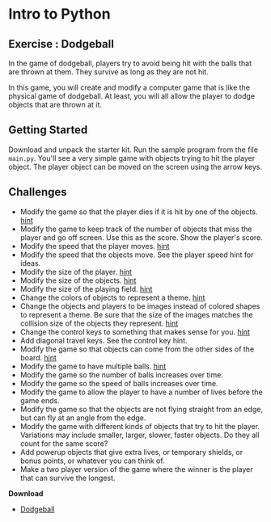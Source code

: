 Intro to Python
===============================================

Exercise : Dodgeball
------------------------

In the game of dodgeball, players try to avoid
being hit with the balls that are thrown at them.
They survive as long as they are not hit.

In this game, you will create and modify a computer
game that is like the physical game of dodgeball.
At least, you will all allow the player to dodge
objects that are thrown at it.


Getting Started
---------------

Download and unpack the starter kit.  Run the sample
program from the file `main.py`.  You'll
see a very simple game with objects trying to hit
the player object.  The player object can be
moved on the screen using the arrow keys.


Challenges
----------

- Modify the game so that the player dies if it is
  hit by one of the objects.
  [hint](assignment_dodgeball_collision.php)
- Modify the game to keep track of the number of objects
  that miss the player and go off screen.  Use this
  as the score.  Show the player's score.
- Modify the speed that the player moves.
  [hint](assignment_dodgeball_player_speed.php)
- Modify the speed that the objects move.  See the player speed
  hint for ideas.
- Modify the size of the player.
  [hint](assignment_dodgeball_size.php)
- Modify the size of the objects.
  [hint](assignment_dodgeball_size.php)
- Modify the size of the playing field.
  [hint](assignment_dodgeball_field_size.php)
- Change the colors of objects to represent a theme.
  [hint](assignment_dodgeball_colors.php)
- Change the objects and players to be images instead
  of colored shapes to represent a theme.  Be sure that
  the size of the images matches the collision size of
  the objects they represent.
  [hint](assignment_dodgeball_images.php)
- Change the control keys to something that makes sense
  for you.
  [hint](assignment_dodgeball_control_keys.php)
- Add diagonal travel keys.  See the control key hint.
- Modify the game so that objects can come from the
  other sides of the board.
  [hint](assignment_dodgeball_side_balls.php)
- Modify the game to have multiple balls.
  [hint](assignment_dodgeball_multiple_balls.php)
- Modify the game so the number of balls increases
  over time.
- Modify the game so the speed of balls increases
  over time.
- Modify the game to allow the player to have a number
  of lives before the game ends.
- Modify the game so that the objects are not flying
  straight from an edge, but can fly at an angle
  from the edge.
- Modify the game with different kinds of objects that
  try to hit the player.  Variations may include
  smaller, larger, slower, faster objects.  Do they all
  count for the same score?
- Add powerup objects that give extra lives, or temporary
  shields, or bonus points, or whatever you can think of.
- Make a two player version of the game where the winner
  is the player that can survive the longest.

  
**Download**

*   [Dodgeball](spring2012.examples/dodgeball-2017.zip)


